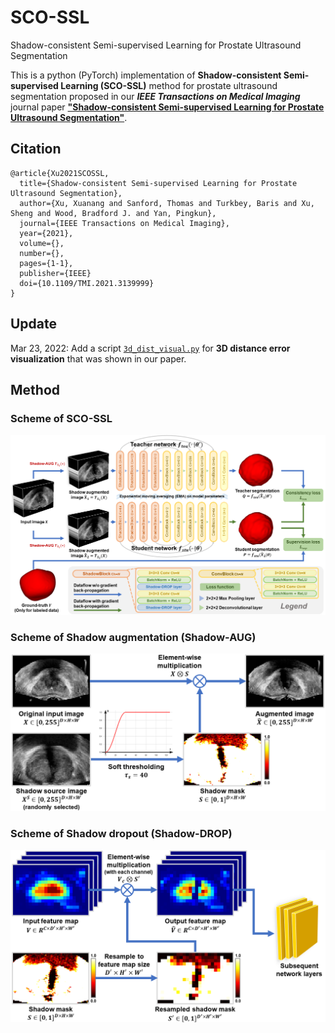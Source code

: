 # SCO-SSL
Shadow-consistent Semi-supervised Learning for Prostate Ultrasound Segmentation

This is a python (PyTorch) implementation of **Shadow-consistent Semi-supervised Learning (SCO-SSL)** method for prostate ultrasound segmentation proposed in our ***IEEE Transactions on Medical Imaging*** journal paper [**"Shadow-consistent Semi-supervised Learning for Prostate Ultrasound Segmentation"**](https://doi.org/10.1109/TMI.2021.3139999).

## Citation
    @article{Xu2021SCOSSL,
      title={Shadow-consistent Semi-supervised Learning for Prostate Ultrasound Segmentation}, 
      author={Xu, Xuanang and Sanford, Thomas and Turkbey, Baris and Xu, Sheng and Wood, Bradford J. and Yan, Pingkun},
      journal={IEEE Transactions on Medical Imaging}, 
      year={2021},
      volume={},
      number={},
      pages={1-1},
      publisher={IEEE}
      doi={10.1109/TMI.2021.3139999}
    }

## Update
Mar 23, 2022: Add a script [`3d_dist_visual.py`](https://github.com/DIAL-RPI/SCO-SSL/blob/main/3d_dist_visual.py) for **3D distance error visualization** that was shown in our paper.

## Method
### Scheme of SCO-SSL
<img src="./fig1.png"/>


### Scheme of Shadow augmentation (Shadow-AUG)
<img width="600" src="./fig2.png"/>


### Scheme of Shadow dropout (Shadow-DROP)
<img width="600" src="./fig3.png"/>